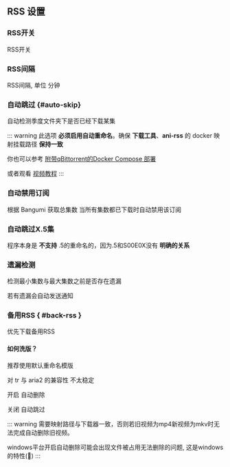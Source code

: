 ## RSS 设置

### RSS开关

RSS开关

### RSS间隔

RSS间隔, 单位 分钟

### 自动跳过 {#auto-skip}

自动检测季度文件夹下是否已经下载某集

::: warning
此选项 **必须启用自动重命名**。确保 **下载工具**、**ani-rss** 的 docker 映射挂载路径 **保持一致**

你也可以参考 [附带qBittorrent的Docker Compose 部署](/deploy/docker#all-docker-compose)

或者观看 [视频教程](/deploy/docker#video)
:::

### 自动禁用订阅

根据 Bangumi 获取总集数 当所有集数都已下载时自动禁用该订阅

### 自动跳过X.5集

程序本身是 **不支持** .5的重命名的，因为.5和S00E0X没有 **明确的关系**

### 遗漏检测

检测最小集数与最大集数之前是否存在遗漏

若有遗漏会自动发送通知

### 备用RSS { #back-rss }

优先下载备用RSS

#### 如何洗版？

推荐使用默认重命名模版

对 tr 与 aria2 的兼容性 不太稳定

开启 自动删除

关闭 自动跳过

::: warning
需要映射路径与下载器一致，否则若旧视频为mp4新视频为mkv时无法完成自动删除旧视频。

windows平台开启自动删除可能会出现文件被占用无法删除的问题, 这是windows的特性(💩)
:::
